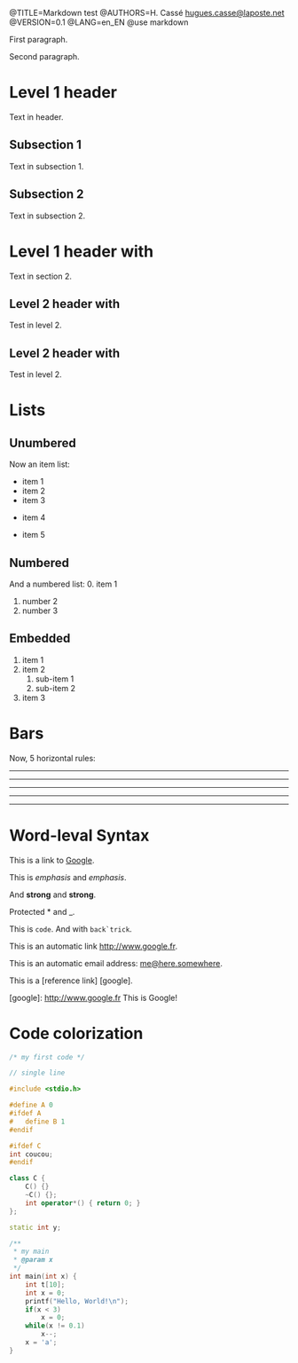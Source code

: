 @TITLE=Markdown test
@AUTHORS=H. Cassé <hugues.casse@laposte.net>
@VERSION=0.1
@LANG=en_EN
@use markdown

First paragraph.

Second paragraph.

Level 1 header
==============


Text in header.

Subsection 1
------------

Text in subsection 1.

Subsection 2
------------

Text in subsection 2.

# Level 1 header with ##

Text in section 2.

## Level 2 header with ##

Test in level 2.

## Level 2 header with ##

Test in level 2.

# Lists

## Unumbered

Now an item list:
* item 1
* item 2
* item 3
+ item 4
- item 5

## Numbered

And a numbered list:
0. item 1
1. number 2
33. number 3

## Embedded

1. item 1
2. item 2
	1. sub-item 1
	2. sub-item 2
3. item 3


# Bars

Now, 5 horizontal rules:

***
*****
* * *
- - -

------------

# Word-leval Syntax

This is a link to [Google](http://www.google.fr).

This is *emphasis* and _emphasis_.

And **strong** and __strong__.

Protected \* and \_.

This is `code`. And with ``back`trick``.

This is an automatic link <http://www.google.fr>.

This is an automatic email address: <me@here.somewhere>.

This is a [reference link] [google].

[google]: http://www.google.fr	This is Google!

# Code colorization

```c++
/* my first code */

// single line

#include <stdio.h>

#define A 0
#ifdef A
#	define B 1
#endif

#ifdef C
int coucou;
#endif

class C {
	C() {}
	~C() {};
	int operator*() { return 0; }
};

static int y;

/**
 * my main
 * @param x
 */
int main(int x) {
	int t[10];
	int x = 0;
	printf("Hello, World!\n");
	if(x < 3)
		x = 0;
	while(x != 0.1)
		x--;
	x = 'a';
}
```
